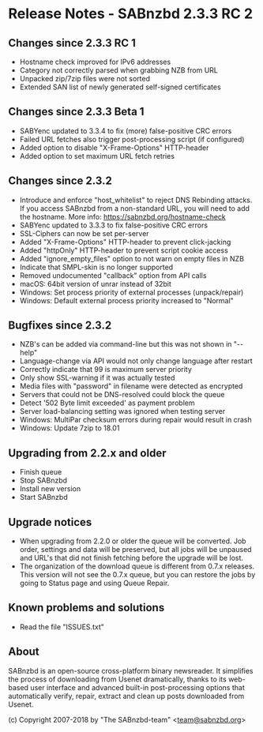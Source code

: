 Release Notes - SABnzbd 2.3.3 RC 2
=========================================================

## Changes since 2.3.3 RC 1
- Hostname check improved for IPv6 addresses
- Category not correctly parsed when grabbing NZB from URL
- Unpacked zip/7zip files were not sorted
- Extended SAN list of newly generated self-signed certificates

## Changes since 2.3.3 Beta 1
- SABYenc updated to 3.3.4 to fix (more) false-positive CRC errors
- Failed URL fetches also trigger post-processing script (if configured)
- Added option to disable "X-Frame-Options" HTTP-header
- Added option to set maximum URL fetch retries

## Changes since 2.3.2
- Introduce and enforce "host_whitelist" to reject DNS Rebinding attacks.
  If you access SABnzbd from a non-standard URL, you will need to add
  the hostname. More info: https://sabnzbd.org/hostname-check
- SABYenc updated to 3.3.3 to fix false-positive CRC errors
- SSL-Ciphers can now be set per-server
- Added "X-Frame-Options" HTTP-header to prevent click-jacking
- Added "httpOnly" HTTP-header to prevent script cookie access
- Added "ignore_empty_files" option to not warn on empty files in NZB
- Indicate that SMPL-skin is no longer supported
- Removed undocumented "callback" option from API calls
- macOS: 64bit version of unrar instead of 32bit
- Windows: Set process priority of external processes (unpack/repair)
- Windows: Default external process priority increased to "Normal"

## Bugfixes since 2.3.2
- NZB's can be added via command-line but this was not shown in "--help"
- Language-change via API would not only change language after restart
- Correctly indicate that 99 is maximum server priority
- Only show SSL-warning if it was actually tested
- Media files with "password" in filename were detected as encrypted
- Servers that could not be DNS-resolved could block the queue
- Detect '502 Byte limit exceeded' as payment problem
- Server load-balancing setting was ignored when testing server
- Windows: MultiPar checksum errors during repair would result in crash
- Windows: Update 7zip to 18.01

## Upgrading from 2.2.x and older
- Finish queue
- Stop SABnzbd
- Install new version
- Start SABnzbd

## Upgrade notices
- When upgrading from 2.2.0 or older the queue will be converted. Job order,
  settings and data will be preserved, but all jobs will be unpaused and
  URL's that did not finish fetching before the upgrade will be lost.
- The organization of the download queue is different from 0.7.x releases.
  This version will not see the 0.7.x queue, but you can restore the jobs
  by going to Status page and using Queue Repair.

## Known problems and solutions
- Read the file "ISSUES.txt"

## About
  SABnzbd is an open-source cross-platform binary newsreader.
  It simplifies the process of downloading from Usenet dramatically, thanks
  to its web-based user interface and advanced built-in post-processing options
  that automatically verify, repair, extract and clean up posts downloaded
  from Usenet.

  (c) Copyright 2007-2018 by "The SABnzbd-team" \<team@sabnzbd.org\>
